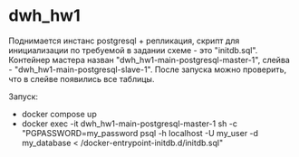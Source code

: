 # dwh_hw1

Поднимается инстанс postgresql + репликация, скрипт для инициализации по требуемой в задании схеме - это "initdb.sql". Контейнер мастера назван "dwh_hw1-main-postgresql-master-1", слейва - "dwh_hw1-main-postgresql-slave-1". После запуска можно проверить, что в слейве появились все таблицы.

Запуск:

- docker compose up
- docker exec -it dwh_hw1-main-postgresql-master-1 sh -c "PGPASSWORD=my_password psql -h localhost -U my_user -d my_database < /docker-entrypoint-initdb.d/initdb.sql"
